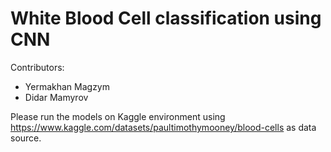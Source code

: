 # White Blood Cell classification using CNN
Contributors: 
* Yermakhan Magzym
* Didar Mamyrov

Please run the models on Kaggle environment using https://www.kaggle.com/datasets/paultimothymooney/blood-cells as data source.


